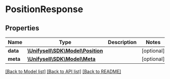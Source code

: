 # PositionResponse

## Properties
Name | Type | Description | Notes
------------ | ------------- | ------------- | -------------
**data** | [**\Unifysell\SDK\Model\Position**](Position.md) |  | [optional] 
**meta** | [**\Unifysell\SDK\Model\Meta**](Meta.md) |  | [optional] 

[[Back to Model list]](../README.md#documentation-for-models) [[Back to API list]](../README.md#documentation-for-api-endpoints) [[Back to README]](../README.md)



